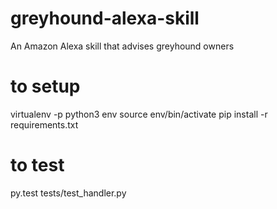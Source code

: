 # greyhound-alexa-skill
An Amazon Alexa skill that advises greyhound owners

# to setup
virtualenv -p python3 env
source env/bin/activate
pip install -r requirements.txt

# to test
py.test tests/test_handler.py
